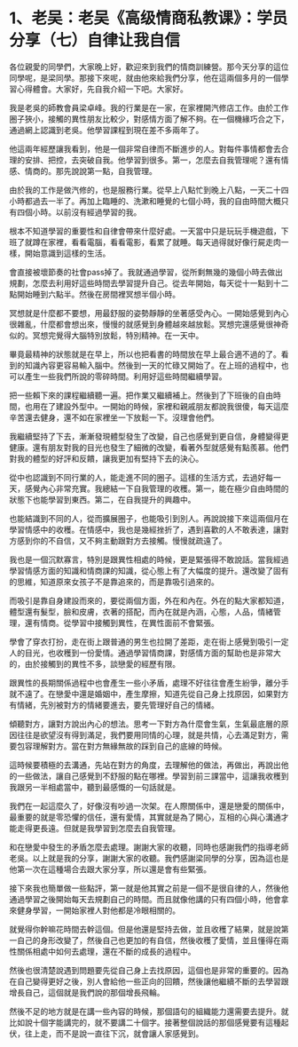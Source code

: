 # 1、老吴：老吴《高级情商私教课》：学员分享（七）自律让我自信

各位親愛的同學們，大家晚上好，歡迎來到我們的情商訓練營。那今天分享的這位同學呢，是梁同學。那接下來呢，就由他來給我們分享，他在這兩個多月的一個學習心得體會。大家好，先自我介紹一下吧。大家好。

我是老吳的師教會員梁卓峰。我的行業是在一家，在家裡開汽修店工作。由於工作圈子狹小，接觸的異性朋友比較少，對感情方面了解不夠。在一個機緣巧合之下，通過網上認識到老吳。他學習課程到現在差不多兩年了。

他這兩年經歷讓我看到，他是一個非常自律而不斷進步的人。對每件事情都會去合理的安排、把控，去突破自我。他學習到很多。第一，怎麼去自我管理呢？還有情感、情商的。那先說說第一點，自我管理。

由於我的工作是做汽修的，也是服務行業。從早上八點忙到晚上八點，一天二十四小時都過去一半了。再加上臨睡的、洗漱和睡覺的七個小時，我的自由時間大概只有四個小時。以前沒有經過學習的我。

根本不知道學習的重要性和自律會帶來什麼好處。一天當中只是玩玩手機遊戲，下班了就蹲在家裡，看看電腦，看看電影，看累了就睡。每天過得就好像行屍走肉一樣，開始意識到這樣的生活。

會直接被壞節奏的社會pass掉了。我就通過學習，從所剩無幾的幾個小時去做出規劃，怎麼去利用好這些時間去學習提升自己。從去年開始，每天從十一點到十二點開始睡到六點半。然後在房間裡冥想半個小時。

冥想就是什麼都不要想，用最舒服的姿勢靜靜的坐著感受內心。一開始感覺到內心很雜亂，什麼都會想出來，慢慢的就感覺到身體越來越放鬆。冥想完還感覺很神奇似的。冥想完覺得大腦特別放鬆，特別精神。在一天中。

畢竟最精神的狀態就是在早上，所以也把看書的時間放在早上最合適不過的了。看到的知識內容更容易輸入腦中。然後到一天的忙碌又開始了。在上班的過程中，也可以產生一些我們所說的零碎時間。利用好這些時間繼續學習。

把一些賴下來的課程繼續聽一遍。把作業又繼續補上。然後到了下班後的自由時間，也用在了建設外型中。一開始的時候，家裡和親戚朋友都說我很傻，每天這麼辛苦還去健身，還不如在家裡坐一下放鬆一下。沒理會他們。

我繼續堅持了下去，漸漸發現體型發生了改變，自己也感覺到更自信，身體變得更健康。還有朋友對我的目光也發生了細微的改變，看著外型就感覺有點羨慕。他們對我的體型的好評和反饋，讓我更加有堅持下去的決心。

從中也認識到不同行業的人，能走進不同的圈子。這樣的生活方式，去過好每一天，感覺內心非常充實。我總結一下自我管理的收穫。第一，能在極少自由時間的狀態下也能學習到東西。第二，在自我提升的興趣中。

也能結識到不同的人，從而擴展圈子，也能吸引到別人。再說說接下來這兩個月在學習情感中的收穫。在情感中，我也是幾經挫折了，遇到喜歡的人不敢表達，讓對方感到你的不自信，又不夠主動跟對方去接觸。慢慢就疏遠了。

我也是一個沉默寡言，特別是跟異性相處的時候，更是緊張得不敢說話。當我經過學習情感方面的知識和情商課的知識，從心態上有了大幅度的提升。還改變了固有的思維，知道原來女孩子不是靠追來的，而是靠吸引過來的。

而吸引是靠自身建設而來的，要從兩個方面，外在和內在。外在的點大家都知道，體型還有髮型，臉和皮膚，衣著的搭配，而內在就是內涵，心態，人品，情緒管理，還有情商。從學習中接觸到異性，在異性面前不會緊張。

學會了穿衣打扮，走在街上跟普通的男生也拉開了差距，走在街上感覺到吸引一定人的目光，也收穫到一份愛情。通過學習情商課，對感情方面的幫助也是非常大的，由於接觸到的異性不多，談戀愛的經歷有限。

跟異性的長期關係過程中也會產生一些小矛盾，處理不好往往會產生紛爭，離分手就不遠了。在戀愛中還是婚姻中，產生摩擦，知道先從自己身上找原因，如果對方有情緒，先別被對方的情緒要進去，要先管理好自己的情緒。

傾聽對方，讓對方說出內心的想法。思考一下對方為什麼會生氣，生氣最底層的原因往往是欲望沒有得到滿足，我們要用同情的心理，就是共情，心去滿足對方，需要包容理解對方。當在對方無緣無故的踩到自己的底線的時候。

這時候要積極的去溝通，先站在對方的角度，去理解他的做法，再做出，再說出他的一些做法，讓自己感覺到不舒服的點在哪裡。學習到前三課當中，這讓我收穫到我跟另一半相處當中，聽到最感慨的一句話就是。

我們在一起這麼久了，好像沒有吵過一次架。在人際關係中，還是戀愛的關係中，最重要的就是零恐懼的信任，還有愛情，其實就是為了開心，互相的心與心溝通才能走得更長遠。但就是我學習到怎麼去自我管理。

和在戀愛中發生的矛盾怎麼去處理。謝謝大家的收聽，同時也感謝我們的指導老師老吳。以上就是我的分享，謝謝大家的收聽。我們感謝梁同學的分享，因為這也是他第一次在這種場合去跟大家分享，所以還是會有些緊張。

接下來我也簡單做一些點評，第一就是他其實之前是一個不是很自律的人，然後他通過學習之後開始每天去規劃自己的時間。而且就像他講的只有四個小時，他會拿來健身學習，一開始家裡人對他都是冷眼相關的。

就覺得你幹嘛花時間去幹這個。但是他還是堅持去做，並且收穫了結果，就是說第一自己的身形改變了，然後自己也更加的有自信，然後收穫了愛情，並且懂得在兩性關係相處中如何去處理，還在不斷的成長的過程中。

然後也很清楚說遇到問題要先從自己身上去找原因，這個也是非常的重要的。因為在自己變得更好之後，別人會給他一些正向的回饋，然後讓他繼續不斷的去學習跟增長自己，這個就是我們說的那個增長飛輪。

然後不足的地方就是在講一些內容的時候，那個語句的組織能力還需要去提升。就比如說十個字能講完的，就不要講二十個字。接著整個說話的那個感覺要有這種起伏，往上走，而不是說一直往下沉，就會讓人家感覺到。

